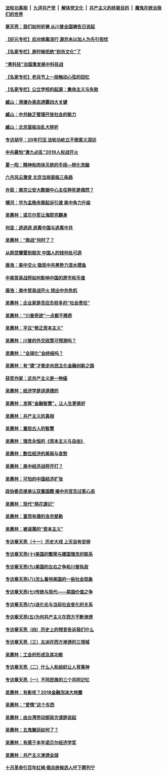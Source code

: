 ####  [法轮功真相](../../../../basic/blob/master/README.md?t=06301802) &nbsp;|&nbsp; [九评共产党](../../../../9ping.md/blob/master/README.md?t=06301802) &nbsp;|&nbsp; [解体党文化](../../../../jtdwh.md/blob/master/README.md?t=06301802)  &nbsp;|&nbsp; [共产主义的终极目的](../../../../gczydzjmd.md/blob/master/README.md?t=06301802) &nbsp;|&nbsp; [魔鬼在统治我们的世界](../../../../mgztzwmdsj.md/blob/master/README.md?t=06301802) 

#### [章天亮：我们如何祈祷 从川普全国祷告日说起](../pages/nsc423/n11944627.md?t=06301802) 

#### [【纪元专栏】应对病毒流行 渥京未以加人为先引担忧](../pages/nsc423/n11875714.md?t=06301802) 

#### [【名家专栏】是时候拒绝“封杀文化”了](../pages/nsc423/n11814093.md?t=06301802) 

#### [“黑科技”治国激发美中科技战](../pages/nsc423/n11638056.md?t=06301802) 

#### [【名家专栏】老兵节上一段触动心弦的回忆](../pages/nsc423/n11646016.md?t=06301802) 

#### [【名家专栏】公立学校的起源：集体主义与失败](../pages/nsc423/n11601833.md?t=06301802) 

#### [臧山：港澳办表态透露四大关键](../pages/nsc423/n11421628.md?t=06301802) 

#### [臧山：中共缺乏管理开放社会的能力](../pages/nsc423/n11407457.md?t=06301802) 

#### [臧山：北京面临治乱大转折](../pages/nsc423/n11406895.md?t=06301802) 

#### [专访胡平：20年打压 法轮功屹立不倒意义深远](../pages/nsc423/n11398800.md?t=06301802) 

#### [中共最怕“逢九必乱”2019人权战开火](../pages/nsc423/n11385248.md?t=06301802) 

#### [夏一阳：精神和肉体灭绝的手段—转化洗脑](../pages/nsc423/n11368250.md?t=06301802) 

#### [六月风云激变 北京当局面临三条路](../pages/nsc423/n11313668.md?t=06301802) 

#### [许茹：南京公安大数据中心主任猝死是偶然？](../pages/nsc423/n11064744.md?t=06301802) 

#### [横河：华为孟晚舟案起诉引渡 美中角力升级](../pages/nsc423/n11027230.md?t=06301802) 

#### [吴惠林：诺贝尔奖让海耶克翻身](../pages/nsc423/n10890049.md?t=06301802) 

#### [何坚：逃逃逃 逃离中国与逃离中共](../pages/nsc423/n10592891.md?t=06301802) 

#### [吴惠林：“商战”何时了？](../pages/nsc423/n10573558.md?t=06301802) 

#### [从网贷爆雷到股灾 中国人的钱何处可逃](../pages/nsc423/n10572800.md?t=06301802) 

#### [唐浩：美中交火 隐现中共黑势力混水摸鱼](../pages/nsc423/n10544040.md?t=06301802) 

#### [中美贸易战将如何影响中国的房市和币值](../pages/nsc423/n10543697.md?t=06301802) 

#### [唐浩：美中贸易战开火 烧出中共危机](../pages/nsc423/n10540126.md?t=06301802) 

#### [吴惠林：企业家是否应负较多的“社会责任”](../pages/nsc423/n10535022.md?t=06301802) 

#### [吴惠林：“川普奇迹”一点都不稀奇](../pages/nsc423/n10512808.md?t=06301802) 

#### [吴惠林：平议“修正资本主义”](../pages/nsc423/n10495724.md?t=06301802) 

#### [吴惠林：川普的外交政策可预测吗？](../pages/nsc423/n10462387.md?t=06301802) 

#### [吴惠林：“全球化”会终结吗？](../pages/nsc423/n10452838.md?t=06301802) 

#### [吴惠林：有“德”才能走向民主化金融创新之路](../pages/nsc423/n10432292.md?t=06301802) 

#### [获奖作家：这共产主义是一种癌](../pages/nsc423/n10431541.md?t=06301802) 

#### [吴惠林：经济学是讲道德的](../pages/nsc423/n10398014.md?t=06301802) 

#### [吴惠林：发挥“金融智慧”，让人生更美好](../pages/nsc423/n10375019.md?t=06301802) 

#### [吴惠林：共产主义的真相](../pages/nsc423/n10351394.md?t=06301802) 

#### [吴惠林：重拾古人的智慧](../pages/nsc423/n10337691.md?t=06301802) 

#### [吴惠林：理念永恒的《资本主义与自由》](../pages/nsc423/n10316274.md?t=06301802) 

#### [吴惠林：数位经济的美丽与哀愁](../pages/nsc423/n10292946.md?t=06301802) 

#### [吴惠林：美中经济战将开打？](../pages/nsc423/n10258825.md?t=06301802) 

#### [吴惠林：可怕的中国经济扩张](../pages/nsc423/n10219147.md?t=06301802) 

#### [政协委员提承认双重国籍 揭中共官员过客心态](../pages/nsc423/n10208809.md?t=06301802) 

#### [吴惠林：现代“桃花源记”](../pages/nsc423/n10185234.md?t=06301802) 

#### [吴惠林：富而有德的洛克斐勒](../pages/nsc423/n10142264.md?t=06301802) 

#### [吴惠林：被诬蔑的“资本主义”](../pages/nsc423/n10124816.md?t=06301802) 

#### [专访章天亮（十一）历史大戏 上天自有安排](../pages/nsc423/n10094905.md?t=06301802) 

#### [专访章天亮(十)美国的繁荣与建国理念的联系](../pages/nsc423/n10094899.md?t=06301802) 

#### [专访章天亮(九)美国的左右之争和川普执政](../pages/nsc423/n10094889.md?t=06301802) 

#### [专访章天亮(八)怎么看待美国的一些社会现象](../pages/nsc423/n10094857.md?t=06301802) 

#### [专访章天亮(七)传统与现代——美国价值之争](../pages/nsc423/n10093140.md?t=06301802) 

#### [专访章天亮(六)进化论与当前社会变化的关系](../pages/nsc423/n10092036.md?t=06301802) 

#### [专访章天亮(五)为何共产主义在西方不断渗透](../pages/nsc423/n10083620.md?t=06301802) 

#### [专访章天亮（四）历史上的预言告诉我们什么](../pages/nsc423/n10083606.md?t=06301802) 

#### [专访章天亮（三）左派在西方渗透的三领域](../pages/nsc423/n10081115.md?t=06301802) 

#### [吴惠林：工会的形成及其功能](../pages/nsc423/n10080633.md?t=06301802) 

#### [专访章天亮（二）什么人和组织让人背离神](../pages/nsc423/n10076637.md?t=06301802) 

#### [专访章天亮（一）不同民族的三个共同记忆](../pages/nsc423/n10074188.md?t=06301802) 

#### [吴惠林：有影呒？2018金融泡沫大地震](../pages/nsc423/n10040534.md?t=06301802) 

#### [吴惠林：“爱情”这个东西](../pages/nsc423/n10019423.md?t=06301802) 

#### [吴惠林：由台湾劳动部政次请辞说起](../pages/nsc423/n9979679.md?t=06301802) 

#### [吴惠林：五鬼搬运如何了？](../pages/nsc423/n9925338.md?t=06301802) 

#### [吴惠林：有感于本年诺贝尔经济学奖](../pages/nsc423/n9871883.md?t=06301802) 

#### [吴惠林：共产主义渗透全球](../pages/nsc423/n9812748.md?t=06301802) 

#### [十月革命引百年红祸 俄总统候选人吁下葬列宁](../pages/nsc423/n9810182.md?t=06301802) 

